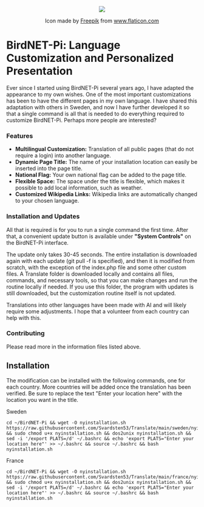 <p align="center">
  <img src="https://user-images.githubusercontent.com/60325264/140656397-bf76bad4-f110-467c-897d-992ff0f96476.png" />
</p>
<p align="center">
Icon made by <a href="https://www.freepik.com" title="Freepik">Freepik</a> from <a href="https://www.flaticon.com/" title="Flaticon">www.flaticon.com</a>
</p>

# **BirdNET-Pi: Language Customization and Personalized Presentation**

Ever since I started using BirdNET-Pi several years ago, I have adapted the appearance to my own wishes. One of the most important customizations has been to have the different pages in my own language. I have shared this adaptation with others in Sweden, and now I have further developed it so that a single command is all that is needed to do everything required to customize BirdNET-Pi. Perhaps more people are interested?

### **Features**

* **Multilingual Customization:** Translation of all public pages (that do not require a login) into another language.  
* **Dynamic Page Title:** The name of your installation location can easily be inserted into the page title.  
* **National Flag:** Your own national flag can be added to the page title.  
* **Flexible Space:** The space under the title is flexible, which makes it possible to add local information, such as weather.  
* **Customized Wikipedia Links:** Wikipedia links are automatically changed to your chosen language.

### **Installation and Updates**

All that is required is for you to run a single command the first time. After that, a convenient update button is available under **"System Controls"** on the BirdNET-Pi interface.

The update only takes 30-45 seconds. The entire installation is downloaded again with each update (git pull \-f is specified), and then it is modified from scratch, with the exception of the index.php file and some other custom files.
A Translate folder is downloaded locally and contains all files, commands, and necessary tools, so that you can make changes and run the routine locally if needed. If you use this folder, the program with updates is still downloaded, but the customization routine itself is not updated.

Translations into other languages have been made with AI and will likely require some adjustments. I hope that a volunteer from each country can help with this.

### **Contributing**

Please read more in the information files listed above.

## Installation
The modification can be installed with the following commands, one for each country. More countries will be added once the translation has been verified. Be sure to replace the text "Enter your location here" with the location you want in the title.

Sweden
```
cd ~/BirdNET-Pi && wget -O nyinstallation.sh https://raw.githubusercontent.com/Svardsten53/Translate/main/sweden/nyinstallation.sh && sudo chmod u+x nyinstallation.sh && dos2unix nyinstallation.sh && sed -i '/export PLATS=/d' ~/.bashrc && echo 'export PLATS="Enter your location here"' >> ~/.bashrc && source ~/.bashrc && bash nyinstallation.sh
```
France
```
cd ~/BirdNET-Pi && wget -O nyinstallation.sh https://raw.githubusercontent.com/Svardsten53/Translate/main/france/nyinstallation.sh && sudo chmod u+x nyinstallation.sh && dos2unix nyinstallation.sh && sed -i '/export PLATS=/d' ~/.bashrc && echo 'export PLATS="Enter your location here"' >> ~/.bashrc && source ~/.bashrc && bash nyinstallation.sh
